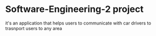 # Software-Engineering-2 project
it's an application that helps users to communicate with car drivers to trasnport users to any area 
